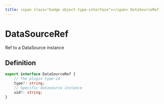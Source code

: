 ```yaml
---
title: <span class="badge object-type-interface"></span> DataSourceRef
---
```

# <span class="badge object-type-interface"></span> DataSourceRef

Ref to a DataSource instance

## Definition

```typescript
export interface DataSourceRef {
	// The plugin type-id
	type?: string;
	// Specific datasource instance
	uid?: string;
}

```
